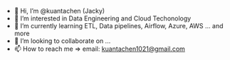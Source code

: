 - 👋 Hi, I’m @kuantachen (Jacky)
- 👀 I’m interested in Data Engineering and Cloud Techonology
- 🌱 I’m currently learning ETL, Data pipelines, Airflow, Azure, AWS ... and more
- 💞️ I’m looking to collaborate on ...
- 📫 How to reach me => email: kuantachen1021@gmail.com

<div data-iframe-width="150" data-iframe-height="270" data-share-badge-id="0373d6d0-1249-4bb4-8d00-5a4d1045d999" data-share-badge-host="https://www.credly.com"></div><script type="text/javascript" async src="//cdn.credly.com/assets/utilities/embed.js"></script>

<!---
kuantachen/kuantachen is a ✨ special ✨ repository because its `README.md` (this file) appears on your GitHub profile.
You can click the Preview link to take a look at your changes.
--->

